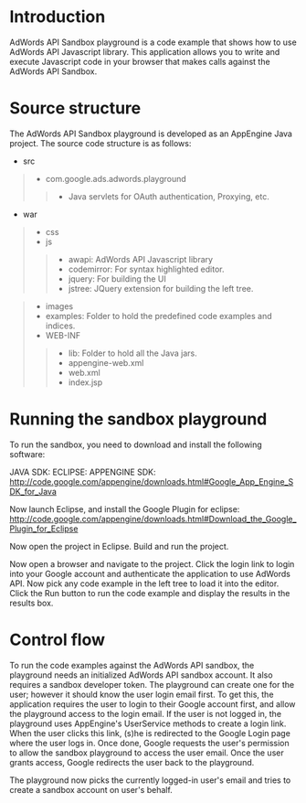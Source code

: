 # Introduction #

AdWords API Sandbox playground is a code example that shows how to use AdWords API Javascript library. This application allows you to write and execute Javascript code in your browser that makes calls against the AdWords API Sandbox.

# Source structure #

The AdWords API Sandbox playground is developed as an AppEngine Java project. The source code structure is as follows:

- src
> - com.google.ads.adwords.playground
> > - Java servlets for OAuth authentication, Proxying, etc.
- war

> - css
> - js
> > - awapi: AdWords API Javascript library
> > - codemirror: For syntax highlighted editor.
> > - jquery: For building the UI
> > - jstree: JQuery extension for building the left tree.

> - images
> - examples: Folder to hold the predefined code examples and indices.
> - WEB-INF
> > - lib: Folder to hold all the Java jars.
> > - appengine-web.xml
> > - web.xml
> > - index.jsp

# Running the sandbox playground #

To run the sandbox, you need to download and install the following software:

JAVA SDK:
ECLIPSE:
APPENGINE SDK: http://code.google.com/appengine/downloads.html#Google_App_Engine_SDK_for_Java

Now launch Eclipse, and install the Google Plugin for eclipse: http://code.google.com/appengine/downloads.html#Download_the_Google_Plugin_for_Eclipse

Now open the project in Eclipse. Build and run the project.

Now open a browser and navigate to the project. Click the login link to login into your Google account and authenticate the application to use AdWords API. Now pick any code example in the left tree to load it into the editor. Click the Run button to run the code example and display the results in the results box.

# Control flow #

To run the code examples against the AdWords API sandbox, the playground needs an initialized AdWords API sandbox account. It also requires a sandbox developer token. The playground can create one for the user; however it should know the user login email first. To get this, the application requires the user to login to their Google account first, and allow the playground access to the login email. If the user is not logged in, the playground uses AppEngine's UserService methods to create a login link. When the user clicks this link, (s)he is redirected to the Google Login page where the user logs in. Once done, Google requests the user's permission to allow the sandbox playground to access the user email. Once the user grants access, Google redirects the user back to the playground.

The playground now picks the currently logged-in user's email and tries to create a sandbox account on user's behalf.